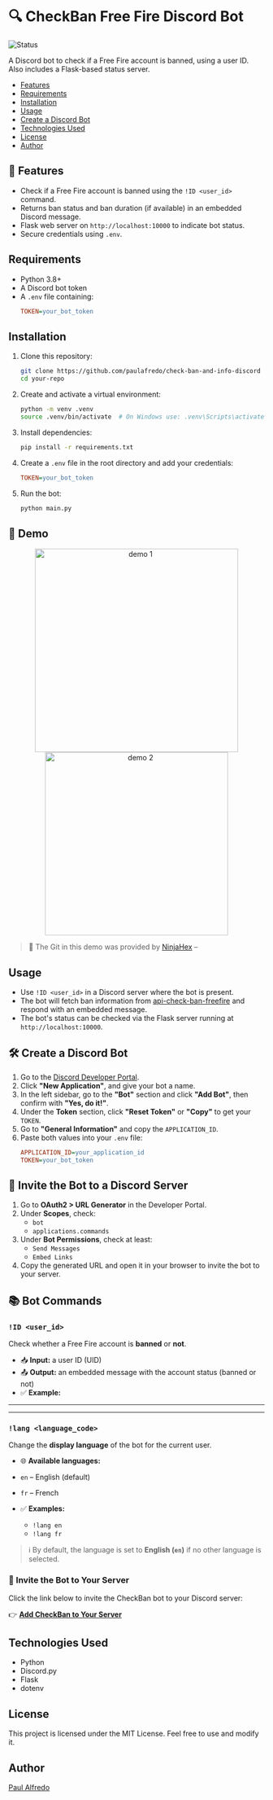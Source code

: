 # 🔍 CheckBan Free Fire Discord Bot

![Status](https://img.shields.io/badge/status-active-brightgreen)

A Discord bot to check if a Free Fire account is banned, using a user ID. Also includes a Flask-based status server.

- [Features](#-features)
- [Requirements](#requirements)
- [Installation](#installation)
- [Usage](#usage)
- [Create a Discord Bot](#create-a-discord-bot)
- [Technologies Used](#technologies-used)
- [License](#license)
- [Author](#author)

## 🚀 Features

- Check if a Free Fire account is banned using the `!ID <user_id>` command.
- Returns ban status and ban duration (if available) in an embedded Discord message.
- Flask web server on `http://localhost:10000` to indicate bot status.
- Secure credentials using `.env`.

## Requirements

- Python 3.8+
- A Discord bot token
- A `.env` file containing:
  ```ini
  TOKEN=your_bot_token
  ```

## Installation

1. Clone this repository:
   ```sh
   git clone https://github.com/paulafredo/check-ban-and-info-discord
   cd your-repo
   ```
2. Create and activate a virtual environment:
   ```sh
   python -m venv .venv
   source .venv/bin/activate  # On Windows use: .venv\Scripts\activate
   
3. Install dependencies:
   ```sh
   pip install -r requirements.txt
   ```



4. Create a `.env` file in the root directory and add your credentials:
   ```ini
   TOKEN=your_bot_token
   ```

5. Run the bot:
   ```sh
   python main.py
   ```

## 📸 Demo


<div align="center">

  <img src="https://github.com/user-attachments/assets/a16183fe-9e97-455c-ae5c-aa4b17932678" alt="demo 1" width="400"/> 
  <img src="https://github.com/user-attachments/assets/936fcc49-5626-45a1-815c-94ae76f5c836" alt="demo 2" width="360"/>
 
</div>

> 🎥 The Git in this demo was provided by [NinjaHex]() – 


## Usage

- Use `!ID <user_id>` in a Discord server where the bot is present.
- The bot will fetch ban information from [api-check-ban-freefire](https://github.com/paulafredo/api-check-ban-freefire) and respond with an embedded message.
- The bot's status can be checked via the Flask server running at `http://localhost:10000`.



## 🛠️ Create a Discord Bot

1. Go to the [Discord Developer Portal](https://discord.com/developers/applications).
2. Click **"New Application"**, and give your bot a name.
3. In the left sidebar, go to the **"Bot"** section and click **"Add Bot"**, then confirm with **"Yes, do it!"**.
4. Under the **Token** section, click **"Reset Token"** or **"Copy"** to get your `TOKEN`.
5. Go to **"General Information"** and copy the `APPLICATION_ID`.
6. Paste both values into your `.env` file:
      ```ini
   APPLICATION_ID=your_application_id
   TOKEN=your_bot_token
   ```


## 🔗 Invite the Bot to a Discord Server

1. Go to **OAuth2 > URL Generator** in the Developer Portal.
2. Under **Scopes**, check:
   - `bot`
   - `applications.commands`
3. Under **Bot Permissions**, check at least:
   - `Send Messages`
   - `Embed Links`
4. Copy the generated URL and open it in your browser to invite the bot to your server.


## 📚 Bot Commands

### `!ID <user_id>`
Check whether a Free Fire account is **banned** or **not**.

- 📥 **Input:** a user ID (UID)
- 📤 **Output:** an embedded message with the account status (banned or not)
- ✅ **Example:**

---

---
### `!lang <language_code>`
Change the **display language** of the bot for the current user.

- 🌐 **Available languages:**
- `en` – English (default)
- `fr` – French

- ✅ **Examples:**
   - `!lang en`
   - `!lang fr`
     
> ℹ️ By default, the language is set to **English (`en`)** if no other language is selected.


### 🤖 Invite the Bot to Your Server

Click the link below to invite the CheckBan bot to your Discord server:

👉 [**Add CheckBan to Your Server**](https://discord.com/oauth2/authorize?client_id=1332414680928485457&permissions=274877975552&scope=bot+applications.commands)


## Technologies Used

- Python
- Discord.py
- Flask
- dotenv

## License

This project is licensed under the MIT License. Feel free to use and modify it.

## Author

[Paul Alfredo](https://github.com/paulafredo)

